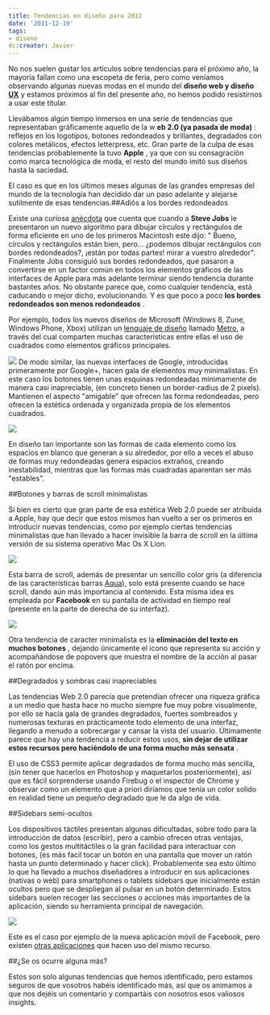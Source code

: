 ```yaml
---
title: Tendencias en diseño para 2012
date: '2011-12-19'
tags:
- diseno
dc:creator: Javier
---
```


No nos suelen gustar los artículos sobre tendencias para el próximo año, la mayoría fallan como una escopeta de feria, pero como veníamos observando algunas nuevas modas en el mundo del 
**diseño web y diseño 
[UX](http://en.wikipedia.org/wiki/User_experience_design)**
 y estamos próximos al fin del presente año, no hemos podido resistirnos a usar este titular.

Llevábamos algún tiempo inmersos en una serie de tendencias que representaban gráficamente aquello de la w
**eb 2.0 (ya pasada de moda)**
: reflejos en los logotipos, botones redondeados y brillantes, degradados con colores metálicos, efectos 
letterpress, etc. Gran parte de la culpa de esas tendencias probablemente la tuvo 
**Apple**
, ya que con su consagración como marca tecnológica de moda, el resto del mundo imitó sus diseños hasta la saciedad.

El caso es que en los últimos meses algunas de las grandes empresas del mundo de la tecnología han decidido dar un paso adelante y alejarse sutilmente de esas tendencias.##Adiós a los bordes redondeados

Existe una curiosa 
[anécdota](http://www.folklore.org/StoryView.py?story=Round_Rects_Are_Everywhere.txt) que cuenta que cuando a 
**Steve Jobs**
 le presentaron un nuevo algoritmo para dibujar círculos y rectángulos de forma eficiente en uno de los primeros Macintosh este dijo: "
Bueno, círculos y rectángulos están bien, pero... ¿podemos dibujar rectángulos con bordes redondeados?, ¡están por todas partes! mirar a vuestro alrededor". Finalmente Jobs consiguió sus bordes redondeados, que pasaron a convertirse en un factor común en todos los elementos gráficos de las interfaces de Apple para más adelante terminar siendo tendencia durante bastantes años. No obstante parece que, como cualquier tendencia, está caducando o mejor dicho, evolucionando. Y es que poco a poco 
**los bordes redondeados son menos redondeados**
.


Por ejemplo, todos los nuevos diseños de Microsoft (Windows 8, Zune, Windows Phone, Xbox) utilizan un 
[lenguaje de diseño](http://en.wikipedia.org/wiki/Design_language) llamado 
[Metro](http://en.wikipedia.org/wiki/Metro_(design_language)), a través del cual comparten muchas características entre ellas el uso de cuadrados como elementos gráficos principales.

![](http://blog.diacode.com/wp-content/uploads/2011/12/dash-games-dashup83838.jpeg)
De modo similar, las nuevas interfaces de Google, introducidas primeramente por Google+, hacen gala de elementos muy minimalistas. En este caso los botones tienen unas esquinas redondeadas mínimamente de manera casi inapreciable, (en concreto tienen un border-radius de 2 pixels). Mantienen el aspecto "amigable" que ofrecen las forma redondeadas, pero ofrecen la estética ordenada y organizada propia de los elementos cuadrados.

![](http://blog.diacode.com/wp-content/uploads/2011/12/botones_gmail.png)

En diseño tan importante son las formas de cada elemento como los espacios en blanco que generan a su alrededor, por ello a veces el abuso de formas muy redondeadas genera espacios extraños, creando inestabilidad, mientras que las formas más cuadradas aparentan ser más "estables".


##Botones y barras de scroll minimalistas

Si bien es cierto que gran parte de esa estética Web 2.0 puede ser atribuida a Apple, hay que decir que estos mismos han vuelto a ser os primeros en introducir nuevas tendencias, como por ejemplo ciertas tendencias minimalistas que han llevado a hacer invisible la barra de scroll en la última versión de su sistema operativo Mac Os X Lion.

![](http://blog.diacode.com/wp-content/uploads/2011/12/scroll_lion.png)

Esta barra de scroll, además de presentar un sencillo color gris (a diferencia de las características barras 
[Aqua](http://en.wikipedia.org/wiki/Aqua_(user_interface))), solo está presente cuando se hace scroll, dando aún más importancia al contenido. Esta misma idea es empleada por 
**Facebook**
 en su pantalla de actividad en tiempo real (presente en la parte de derecha de su interfaz).


![](http://blog.diacode.com/wp-content/uploads/2011/12/botones_gmail1.png)

Otra tendencia de caracter minimalista es la 
**eliminación del texto en muchos botones**
, dejando únicamente el icono que representa su acción y acompañándose de 
popovers que muestra el nombre de la acción al pasar el ratón por encima.


##Degradados y sombras casi inapreciables

Las tendencias Web 2.0 parecía que pretendían ofrecer una riqueza gráfica a un medio que hasta hace no mucho siempre fue muy pobre visualmente, por ello se hacía gala de grandes degradados, fuertes sombreados y numerosas texturas en prácticamente todo elemento de una interfaz, llegando a menudo a sobrecargar y cansar la vista del usuario. Últimamente parece que hay una tendencia a reducir estos usos, 
**sin dejar de utilizar estos recursos pero haciéndolo de una forma mucho más sensata**
.

El uso de CSS3 permite aplicar degradados de forma mucho más sencilla, (sin tener que hacerlos en Photoshop y maquetarlos posteriormente), así que es fácil sorprenderse usando Firebug o el inspector de Chrome y observar como un elemento que a priori diríamos que tenía un color solido en realidad tiene un pequeño degradado que le da algo de vida.


##Sidebars semi-ocultos

Los dispositivos táctiles presentan algunas dificultadas, sobre todo para la introducción de datos (escribir), pero a cambio ofrecen otras ventajas, como los gestos multitáctiles o la gran facilidad para interactuar con botones, (es más facil tocar un botón en una pantalla que mover un ratón hasta un punto determinado y hacer click). Probablemente sea esto último lo que ha llevado a muchos diseñadores a introducir en sus aplicaciones (nativas o web) para 
smartphones o 
tablets sidebars que inicialmente están ocultos pero que se despliegan al pulsar en un botón determinado. Estos sidebars suelen recoger las secciones o acciones más importantes de la aplicación, siendo su herramienta principal de navegación.


![](http://blog.diacode.com/wp-content/uploads/2011/12/facebook_android.png)

Este es el caso por ejemplo de la nueva aplicación móvil de Facebook, pero existen 
[otras aplicaciones](http://mobile-patterns.com/custom-navigation) que hacen uso del mismo recurso.


##¿Se os ocurre alguna más?

Estos son solo algunas tendencias que hemos identificado, pero estamos seguros de que vosotros habéis identificado más, así que os animamos a que nos dejéis un comentario y compartáis con nosotros esos valiosos 
insights.
